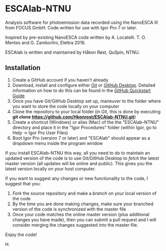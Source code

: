 # ESCAlab-NTNU
Analysis software for photoemission data recorded using the NanoESCA III from FOCUS GmbH. Code written for use with Igor Pro 7 or later.

Inspired by pre-existing NanoESCA code written by A. Locatelli. T. O. Mentes and G. Zamborlini, Elettra 2016.

ESCAlab is written and maintained by Håkon Røst, QuSpin, NTNU.

## Installation
1) Create a GitHub account if you haven't already
2) Download, install and configure either [Git](https://git-scm.com/downloads) or [GitHub Desktop](https://desktop.github.com/). Detailed information on how to do this can be found in the [GitHub Quickstart Guide](https://docs.github.com/en/github/getting-started-with-github/quickstart)
3) Once you have Git/GitHub Desktop set up, maneuver to the folder where you want to store the code locally on your computer
4) Clone the repository to your local folder (in Git, this is done by executing **git clone https://github.com/Hkonrost/ESCAlab-NTNU.git**)
5) Create a shortcut (Windows) or alias (Mac) of the the "ESCAlab-NTNU" directory and place it in the "Igor Procedures" folder (within Igor, go to Help -> Igor Pro User Files)
6) Boot Igor Pro (version 7 or later) and "ESCAlab" should appear as a dropdown menu inside the program window

If you install ESCAlab-NTNU this way, all you need to do to maintain an updated version of the code is to use Git/GitHub Desktop to *fetch* the latest master version (all updates will be online and public). This gives you the latest version locally on your host computer.

If you want to suggest any changes or new functionality to the code, I suggest that you:
1) *Fork* the source repository and make a *branch* on your local version of the code
2) By the time you are done making changes, make sure your branched version of the code is synchronized with the master file
3) Once your code matches the online master version (plus additional changes you have made), then you can submit a pull request and I will consider merging the changes suggested into the master file.

Enjoy the code!

H.
